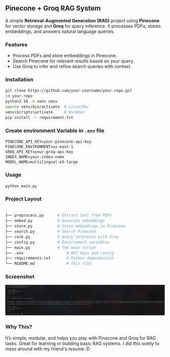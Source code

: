 ## Pinecone + Groq RAG System

A simple **Retrieval-Augmented Generation (RAG)** project using **Pinecone** for vector storage and **Groq** for query inference. It processes PDFs, stores embeddings, and answers natural language queries.

### Features

- Process PDFs and store embeddings in Pinecone.
- Search Pinecone for relevant results based on your query.
- Use Groq to infer and refine search queries with context.

### Installation
```bash
git clone https://github.com/your-username/your-repo.git
cd your-repo
python3.10 -m venv venv
source venv/bin/activate  # Linux/Mac
venv\Scripts\activate     # Windows
pip install -r requirement.txt
```
### Create environment Variable in `.env` file
```
PINECONE_API_KEY=your-pinecone-api-key
PINECONE_ENVIRONMENT=us-east-1
GROQ_API_KEY=your-groq-api-key
INDEX_NAME=your-index-name
MODEL_NAME=multilingual-e5-large
```
### Usage
`python main.py`

### Project Layout
```bash
.
├── preprocess.py      # Extract text from PDFs
├── embed.py           # Generate embeddings
├── store.py           # Store embeddings in Pinecone
├── search.py          # Search Pinecone
├── cock.py            # Query inference with Groq
├── config.py          # Environment variables
├── main.py            # The main script
├── .env                   # API keys and config
├── requirements.txt       # Python dependencies
└── README.md              # This file
```

### Screenshot
![Screenshot](screenshot.png)

### Why This?

It’s simple, modular, and helps you play with Pinecone and Groq for RAG tasks. Great for learning or building basic RAG systems. I did this solely to mess around with my friend's resume :D 
